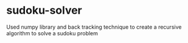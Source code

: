 # sudoku-solver
Used numpy library and back tracking technique to create a recursive algorithm to solve a sudoku problem
